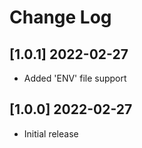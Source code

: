 # Change Log

## [1.0.1] 2022-02-27

- Added 'ENV' file support

## [1.0.0] 2022-02-27

- Initial release
